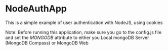# NodeAuthApp
This is a simple example of user authentication with NodeJS, using cookies

Note: Before running this application, make sure you go to the config.js file and set the
*MONGODB* attribute to either you Local mongoDB Server (MongoDB Compass) or MongoDB Web
